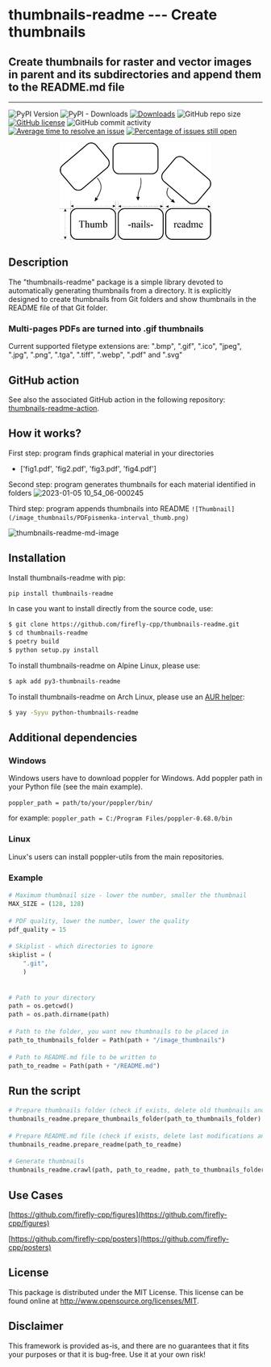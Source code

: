 # thumbnails-readme --- Create thumbnails

## Create thumbnails for raster and vector images in parent and its subdirectories and append them to the README.md file

---
![PyPI Version](https://img.shields.io/pypi/v/thumbnails-readme.svg)
![PyPI - Downloads](https://img.shields.io/pypi/dm/thumbnails-readme.svg)
[![Downloads](https://pepy.tech/badge/thumbnails-readme)](https://pepy.tech/project/thumbnails-readme)
![GitHub repo size](https://img.shields.io/github/repo-size/firefly-cpp/thumbnails-readme?style=flat-square)
[![GitHub license](https://img.shields.io/github/license/firefly-cpp/thumbnails-readme.svg)](https://github.com/firefly-cpp/thumbnails-readme/blob/master/LICENSE)
![GitHub commit activity](https://img.shields.io/github/commit-activity/w/firefly-cpp/thumbnails-readme.svg)
[![Average time to resolve an issue](http://isitmaintained.com/badge/resolution/firefly-cpp/thumbnails-readme.svg)](http://isitmaintained.com/project/firefly-cpp/thumbnails-readme "Average time to resolve an issue")
[![Percentage of issues still open](http://isitmaintained.com/badge/open/firefly-cpp/thumbnails-readme.svg)](http://isitmaintained.com/project/firefly-cpp/thumbnails-readme "Percentage of issues still open")

<p align="center">
  <img alt="logo" width="300" src=".github/images/logo_background.png">
</p>


## Description
The "thumbnails-readme" package is a simple library devoted to automatically generating thumbnails from a directory. It is explicitly designed to create thumbnails from Git folders and show thumbnails in the README file of that Git folder.

### Multi-pages PDFs are turned into .gif thumbnails

Current supported filetype extensions are: ".bmp", ".gif", ".ico", "jpeg", ".jpg", ".png", ".tga", ".tiff", ".webp", ".pdf" and ".svg"

## GitHub action

See also the associated GitHub action in the following repository: [thumbnails-readme-action](https://github.com/KukovecRok/thumbnails-readme-action).

## How it works?

First step: program finds graphical material in your directories
* ['fig1.pdf', 'fig2.pdf', 'fig3.pdf', 'fig4.pdf']

Second step: program generates thumbnails for each material identified in folders
![2023-01-05 10_54_06-000245](https://user-images.githubusercontent.com/33880044/212469322-e4fe49af-404d-40cd-85f8-63fd3eee162d.png)

Third step: program appends thumbnails into README
`![Thumbnail](/image_thumbnails/PDFpismenka-interval_thumb.png)`

![thumbnails-readme-md-image](https://user-images.githubusercontent.com/33880044/224533101-11618c49-61b5-4b6a-bccd-5a1164430bca.png)

## Installation
Install thumbnails-readme with pip:

```sh
pip install thumbnails-readme
```

In case you want to install directly from the source code, use:

```sh
$ git clone https://github.com/firefly-cpp/thumbnails-readme.git
$ cd thumbnails-readme
$ poetry build
$ python setup.py install
```

To install thumbnails-readme on Alpine Linux, please use:

```sh
$ apk add py3-thumbnails-readme
```

To install thumbnails-readme on Arch Linux, please use an [AUR helper](https://wiki.archlinux.org/title/AUR_helpers):

```sh
$ yay -Syyu python-thumbnails-readme
```

## Additional dependencies

### Windows
Windows users have to download poppler for Windows. Add poppler
path in your Python file (see the main example).

``` poppler_path = path/to/your/poppler/bin/ ```

for example: ```poppler_path = C:/Program Files/poppler-0.68.0/bin```

### Linux
Linux's users can install poppler-utils from the main repositories.

### Example

``` python
# Maximum thumbnail size - lower the number, smaller the thumbnail
MAX_SIZE = (128, 128)

# PDF quality, lower the number, lower the quality
pdf_quality = 15

# Skiplist - which directories to ignore
skiplist = (
    ".git",
    )


# Path to your directory
path = os.getcwd()
path = os.path.dirname(path)

# Path to the folder, you want new thumbnails to be placed in
path_to_thumbnails_folder = Path(path + "/image_thumbnails")

# Path to README.md file to be written to
path_to_readme = Path(path + "/README.md")
```

## Run the script

``` python
# Prepare thumbnails folder (check if exists, delete old thumbnails and create new ones)
thumbnails_readme.prepare_thumbnails_folder(path_to_thumbnails_folder)

# Prepare README.md file (check if exists, delete last modifications and place newly generated ones)
thumbnails_readme.prepare_readme(path_to_readme)

# Generate thumbnails
thumbnails_readme.crawl(path, path_to_readme, path_to_thumbnails_folder, MAX_SIZE, pdf_quality, skiplist, poppler_path)
```
## Use Cases

[https://github.com/firefly-cpp/figures](https://github.com/firefly-cpp/figures)

[https://github.com/firefly-cpp/posters](https://github.com/firefly-cpp/posters)

## License

This package is distributed under the MIT License. This license can be found online at <http://www.opensource.org/licenses/MIT>.

## Disclaimer

This framework is provided as-is, and there are no guarantees that it fits your purposes or that it is bug-free. Use it at your own risk!
